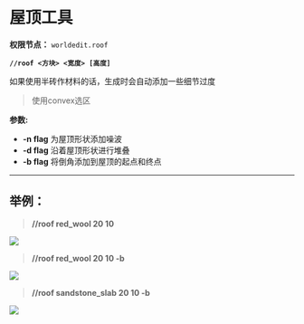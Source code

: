 
# **屋顶工具**

**权限节点：** `worldedit.roof`

**`//roof <方块> <宽度> [高度] `**

如果使用半砖作材料的话，生成时会自动添加一些细节过度

>使用convex选区

**参数:**

* **-n flag** 为屋顶形状添加噪波
* **-d flag** 沿着屋顶形状进行堆叠
* **-b flag** 将倒角添加到屋顶的起点和终点

***

## **举例：**

> **//roof red_wool 20 10**

![](https://hanamizucloud.oss-cn-beijing.aliyuncs.com/img/BpZeSOG.png)

> **//roof red_wool 20 10 -b**

![](https://hanamizucloud.oss-cn-beijing.aliyuncs.com/img/oxXifMG.png)

> **//roof sandstone_slab 20 10 -b**

![](https://hanamizucloud.oss-cn-beijing.aliyuncs.com/img/QvusFYT.png)